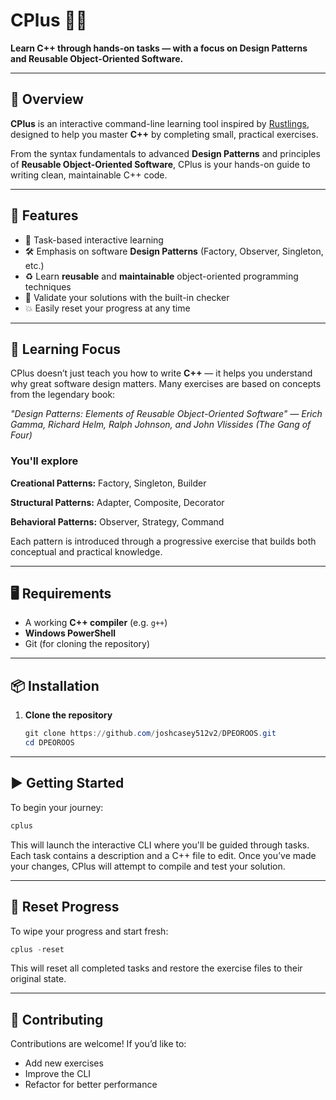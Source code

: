 # CPlus 🧠🔧  
**Learn C++ through hands-on tasks — with a focus on Design Patterns and Reusable Object-Oriented Software.**

---

## 📝 Overview

**CPlus** is an interactive command-line learning tool inspired by [Rustlings](https://github.com/rust-lang/rustlings), designed to help you master **C++** by completing small, practical exercises. 

From the syntax fundamentals to advanced **Design Patterns** and principles of **Reusable Object-Oriented Software**, CPlus is your hands-on guide to writing clean, maintainable C++ code.

---

## 🚀 Features

- 🧩 Task-based interactive learning
- 🛠 Emphasis on software **Design Patterns** (Factory, Observer, Singleton, etc.)
- ♻️ Learn **reusable** and **maintainable** object-oriented programming techniques
- 🧪 Validate your solutions with the built-in checker
- 💥 Easily reset your progress at any time

---

## 🧠 Learning Focus
CPlus doesn’t just teach you how to write **C++** — it helps you understand why great software design matters. Many exercises are based on concepts from the legendary book:

*"Design Patterns: Elements of Reusable Object-Oriented Software"
— Erich Gamma, Richard Helm, Ralph Johnson, and John Vlissides (The Gang of Four)*

### You'll explore
**Creational Patterns:** Factory, Singleton, Builder

**Structural Patterns:** Adapter, Composite, Decorator

**Behavioral Patterns:** Observer, Strategy, Command

Each pattern is introduced through a progressive exercise that builds both conceptual and practical knowledge.

---

## 🖥 Requirements

- A working **C++ compiler** (e.g. `g++`)
- **Windows PowerShell**
- Git (for cloning the repository)

---

## 📦 Installation

1. **Clone the repository**
   ```powershell
   git clone https://github.com/joshcasey512v2/DPEOROOS.git
   cd DPEOROOS

---

## ▶️ Getting Started

To begin your journey:

```powershell
cplus 
```
This will launch the interactive CLI where you'll be guided through tasks. Each task contains a description and a C++ file to edit. Once you’ve made your changes, CPlus will attempt to compile and test your solution.

---

## 🔁 Reset Progress
To wipe your progress and start fresh:

```powershell
cplus -reset
```
This will reset all completed tasks and restore the exercise files to their original state.

---
## 🤝 Contributing
Contributions are welcome! If you’d like to:
- Add new exercises
- Improve the CLI
- Refactor for better performance
